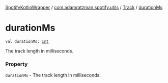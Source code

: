 [SpotifyKotlinWrapper](../../index.md) / [com.adamratzman.spotify.utils](../index.md) / [Track](index.md) / [durationMs](./duration-ms.md)

# durationMs

`val durationMs: `[`Int`](https://kotlinlang.org/api/latest/jvm/stdlib/kotlin/-int/index.html)

The track length in milliseconds.

### Property

`durationMs` - The track length in milliseconds.